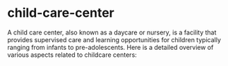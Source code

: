 # child-care-center
A child care center, also known as a daycare or nursery, is a facility that provides supervised care and learning opportunities for children typically ranging from infants to pre-adolescents. Here is a detailed overview of various aspects related to childcare centers:
